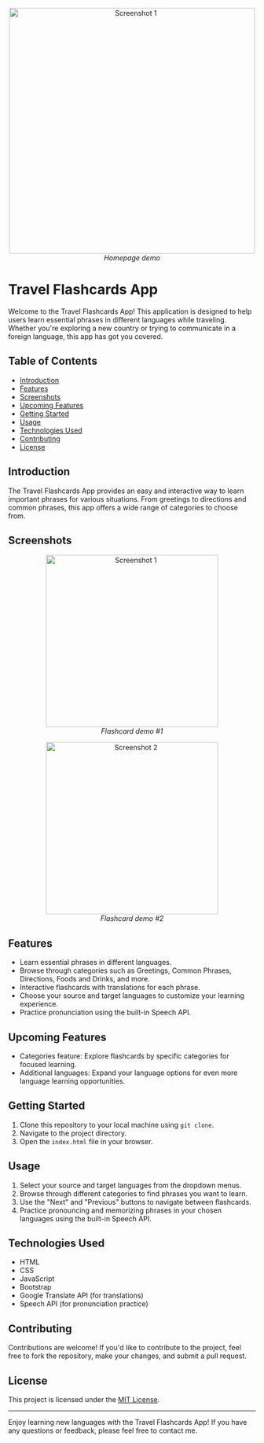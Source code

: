 <p align="center">
  <img src="https://github.com/anabaf/roam-phrase-app/assets/119486067/60614fb7-4a24-4935-80a3-90a939d8109d" alt="Screenshot 1" width="500">
  <br>
  <em>Homepage demo</em>
</p>

# Travel Flashcards App

Welcome to the Travel Flashcards App! This application is designed to help users learn essential phrases in different languages while traveling. Whether you're exploring a new country or trying to communicate in a foreign language, this app has got you covered.

## Table of Contents

- [Introduction](#introduction)
- [Features](#features)
- [Screenshots](#screenshots)
- [Upcoming Features](#upcoming-features)
- [Getting Started](#getting-started)
- [Usage](#usage)
- [Technologies Used](#technologies-used)
- [Contributing](#contributing)
- [License](#license)

## Introduction

The Travel Flashcards App provides an easy and interactive way to learn important phrases for various situations. From greetings to directions and common phrases, this app offers a wide range of categories to choose from.

## Screenshots
<p align="center">
  <img src="https://github.com/anabaf/roam-phrase-app/assets/119486067/742eb913-a97c-43bf-b177-02de85814ad2d" alt="Screenshot 1" width="350">
  <br>
  <em>Flashcard demo #1</em>
</p>
<p align="center">
  <img src="https://github.com/anabaf/roam-phrase-app/assets/119486067/ee60166b-1f95-42dd-9a06-e0feebbef76a" alt="Screenshot 2" width="350">
  <br>
  <em>Flashcard demo #2</em>
</p>

## Features

- Learn essential phrases in different languages.
- Browse through categories such as Greetings, Common Phrases, Directions, Foods and Drinks, and more.
- Interactive flashcards with translations for each phrase.
- Choose your source and target languages to customize your learning experience.
- Practice pronunciation using the built-in Speech API.

## Upcoming Features

- Categories feature: Explore flashcards by specific categories for focused learning.
- Additional languages: Expand your language options for even more language learning opportunities.

## Getting Started

1. Clone this repository to your local machine using `git clone`.
2. Navigate to the project directory.
3. Open the `index.html` file in your browser.

## Usage

1. Select your source and target languages from the dropdown menus.
2. Browse through different categories to find phrases you want to learn.
3. Use the "Next" and "Previous" buttons to navigate between flashcards.
4. Practice pronouncing and memorizing phrases in your chosen languages using the built-in Speech API.

## Technologies Used

- HTML
- CSS
- JavaScript
- Bootstrap
- Google Translate API (for translations)
- Speech API (for pronunciation practice)

## Contributing

Contributions are welcome! If you'd like to contribute to the project, feel free to fork the repository, make your changes, and submit a pull request.

## License

This project is licensed under the [MIT License](LICENSE).

---

Enjoy learning new languages with the Travel Flashcards App! If you have any questions or feedback, please feel free to contact me.

